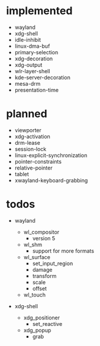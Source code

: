 # implemented

- wayland
- xdg-shell
- idle-inhibit
- linux-dma-buf
- primary-selection
- xdg-decoration
- xdg-output
- wlr-layer-shell
- kde-server-decoration
- mesa-drm
- presentation-time

# planned

- viewporter
- xdg-activation
- drm-lease
- session-lock
- linux-explicit-synchronization
- pointer-constraints
- relative-pointer
- tablet
- xwayland-keyboard-grabbing

# todos

- wayland
  - wl_compositor
    - version 5
  - wl_shm
    - support for more formats
  - wl_surface
    - set_input_region
    - damage
    - transform
    - scale
    - offset
  - wl_touch

- xdg-shell
  - xdg_positioner
    - set_reactive
  - xdg_popup
    - grab
